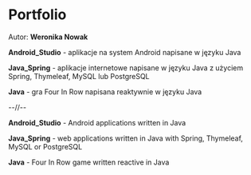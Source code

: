 # Portfolio
Autor: **Weronika Nowak**

**Android_Studio** - aplikacje na system Android napisane w języku Java

**Java_Spring** - aplikacje internetowe napisane w języku Java z użyciem Spring, Thymeleaf, MySQL lub PostgreSQL

**Java** - gra Four In Row napisana reaktywnie w języku Java

--//--

**Android_Studio** - Android applications written in Java

**Java_Spring** - web applications written in Java with Spring, Thymeleaf, MySQL or PostgreSQL

**Java** - Four In Row game written reactive in Java
